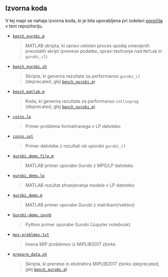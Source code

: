 ## Izvorna koda

V tej mapi se nahaja izvorna koda, ki je bila uporabljena pri izdelavi [poročila](../solver-compare.pdf) v tem repozitoriju.

+ [`bench_gurobi.m`](bench_gurobi.m)
    >MATLAB skripta, ki opravi celoten proces spodaj omenjenih preostalih skript (prenese podatke, opravi testiranje nad `MATLAB` in `gurobi_cl`)
+ [`bench_gurobi.sh`](bench_gurobi.sh)
    >Skripta, ki generira rezultate za performanso `gurobi_cl` (deprecated, glej [`bench_gurobi.m`](bench_gurobi.m))
+ [`bench_matlab.m`](bench_matlab.m)
    >Koda, ki generira rezultate za performanso `intlinprog` (deprecated, glej [`bench_gurobi.m`](bench_gurobi.m))
+ [`coins.lp`](coins.lp)
    >Primer problema formatiranega v LP datoteko
+ [`coins.sol`](coins.sol)
    >Primer datoteke z rezultati ob uporabi `gurobi_cl`
+ [`gurobi_demo_file.m`](gurobi_demo_file.m)
    >MATLAB primer uporabe Gurobi z MPS/LP datoteko
+ [`gurobi_demo.lp`](gurobi_demo.lp)
    >MATLAB rezultat shranjevanja modela v LP datoteko
+ [`gurobi_demo.m`](gurobi_demo.m)
    >MATLAB primer uporabe Gurobi z matrikami/vektorji
+ [`Gurobi-demo.ipynb`](Gurobi-demo.ipynb)
    >Python primer uporabe Gurobi (Jupyter notebook)
+ [`mps-problmes.txt`](mps-problmes.txt)
    >Imena MIP problemov iz MIPLIB2017 zbirke
+ [`prepare_data.sh`](prepare_data.sh)
    >Skripta, ki prenese in ekstrahira MIPLIB2017 zbirko (deprecated, glej [`bench_gurobi.m`](bench_gurobi.m))